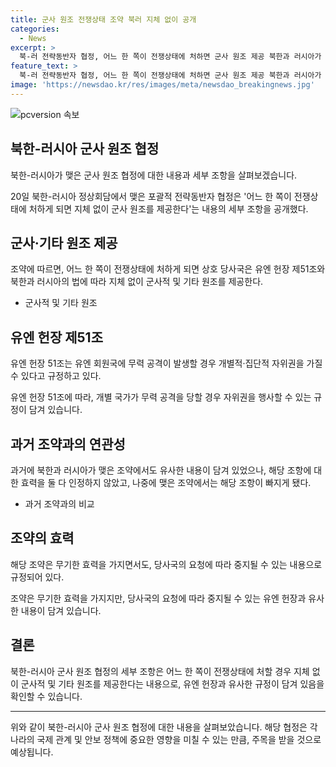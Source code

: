 ```yaml
---
title: 군사 원조 전쟁상태 조약 북러 지체 없이 공개
categories:
  - News
excerpt: >
  북-러 전략동반자 협정, 어느 한 쪽이 전쟁상태에 처하면 군사 원조 제공 북한과 러시아가 맺은 포괄적 전략동반자 협정에 따르면 군사적·기타 원조가 무기한으로 이뤄질 수 있음을 공개했다. 이에 따르면 어느 한 쪽이 전쟁상태에 처하게 되면 상호적으로 군사 원조를 제공한다는 내용이 포함돼 있다. 또한, 해당 조약은 무기한 효력을 가지지만 당사국의 요청에 따라 중지될 수 있는 내용도 담겼다. 이는 김정은 북한 국무위원장과 블라디미르 푸틴 러시아 대통령이 평양에서 맺은 조약에 대한 내용이다.
feature_text: >
  북-러 전략동반자 협정, 어느 한 쪽이 전쟁상태에 처하면 군사 원조 제공 북한과 러시아가 맺은 포괄적 전략동반자 협정에 따르면 군사적·기타 원조가 무기한으로 이뤄질 수 있음을 공개했다. 이에 따르면 어느 한 쪽이 전쟁상태에 처하게 되면 상호적으로 군사 원조를 제공한다는 내용이 포함돼 있다. 또한, 해당 조약은 무기한 효력을 가지지만 당사국의 요청에 따라 중지될 수 있는 내용도 담겼다. 이는 김정은 북한 국무위원장과 블라디미르 푸틴 러시아 대통령이 평양에서 맺은 조약에 대한 내용이다.
image: 'https://newsdao.kr/res/images/meta/newsdao_breakingnews.jpg'
---
```


<p><img src="https://newsdao.kr/res/images/meta/newsdao_breakingnews.jpg" alt="pcversion 속보" /></p>

<h2 data-ke-size="size26">북한-러시아 군사 원조 협정</h2>

<p>북한-러시아가 맺은 군사 원조 협정에 대한 내용과 세부 조항을 살펴보겠습니다.</p>

<p data-ke-size="size16">20일 북한-러시아 정상회담에서 맺은 포괄적 전략동반자 협정은 '어느 한 쪽이 전쟁상태에 처하게 되면 지체 없이 군사 원조를 제공한다'는 내용의 세부 조항을 공개했다.</p>

<h2 data-ke-size="size26">군사·기타 원조 제공</h2>

<p>조약에 따르면, 어느 한 쪽이 전쟁상태에 처하게 되면 상호 당사국은 유엔 헌장 제51조와 북한과 러시아의 법에 따라 지체 없이 군사적 및 기타 원조를 제공한다.</p>

<ul>
    <li>군사적 및 기타 원조</li>
</ul>

<h2 data-ke-size="size26">유엔 헌장 제51조</h2>

<p>유엔 헌장 51조는 유엔 회원국에 무력 공격이 발생할 경우 개별적·집단적 자위권을 가질 수 있다고 규정하고 있다.</p>

<p data-ke-size="size16">유엔 헌장 51조에 따라, 개별 국가가 무력 공격을 당할 경우 자위권을 행사할 수 있는 규정이 담겨 있습니다.</p>

<h2 data-ke-size="size26">과거 조약과의 연관성</h2>

<p>과거에 북한과 러시아가 맺은 조약에서도 유사한 내용이 담겨 있었으나, 해당 조항에 대한 효력을 둘 다 인정하지 않았고, 나중에 맺은 조약에서는 해당 조항이 빠지게 됐다.</p>

<ul>
    <li>과거 조약과의 비교</li>
</ul>

<h2 data-ke-size="size26">조약의 효력</h2>

<p>해당 조약은 무기한 효력을 가지면서도, 당사국의 요청에 따라 중지될 수 있는 내용으로 규정되어 있다.</p>

<p data-ke-size="size16">조약은 무기한 효력을 가지지만, 당사국의 요청에 따라 중지될 수 있는 유엔 헌장과 유사한 내용이 담겨 있습니다.</p>

<h2 data-ke-size="size26">결론</h2>

<p>북한-러시아 군사 원조 협정의 세부 조항은 어느 한 쪽이 전쟁상태에 처할 경우 지체 없이 군사적 및 기타 원조를 제공한다는 내용으로, 유엔 헌장과 유사한 규정이 담겨 있음을 확인할 수 있습니다.</p>

<hr>

<p>위와 같이 북한-러시아 군사 원조 협정에 대한 내용을 살펴보았습니다. 해당 협정은 각 나라의 국제 관계 및 안보 정책에 중요한 영향을 미칠 수 있는 만큼, 주목을 받을 것으로 예상됩니다.</p>

